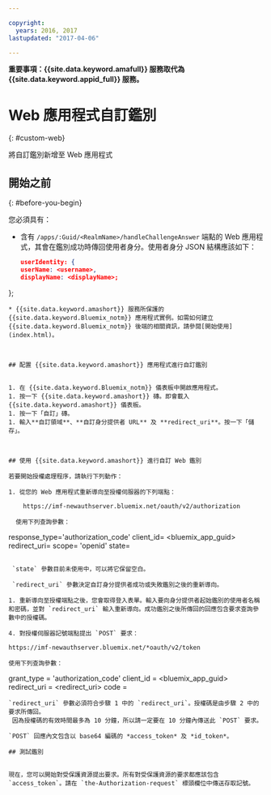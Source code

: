 ```yaml
---

copyright:
  years: 2016, 2017
lastupdated: "2017-04-06"

---
```


**重要事項：{{site.data.keyword.amafull}} 服務取代為 {{site.data.keyword.appid_full}} 服務。**

# Web 應用程式自訂鑑別
{: #custom-web}

將自訂鑑別新增至 Web 應用程式

## 開始之前
{: #before-you-begin}

您必須具有：
* 含有 `/apps/:Guid/<RealmName>/handleChallengeAnswer` 端點的 Web 應用程式，其會在鑑別成功時傳回使用者身分。使用者身分 JSON 結構應該如下：

   ```json
  userIdentity: {
  userName: <username>,
  displayName: <displayName>;
 };
```
* {{site.data.keyword.amashort}} 服務所保護的 {{site.data.keyword.Bluemix_notm}} 應用程式實例。如需如何建立 {{site.data.keyword.Bluemix_notm}} 後端的相關資訊，請參閱[開始使用](index.html)。



## 配置 {{site.data.keyword.amashort}} 應用程式進行自訂鑑別


1. 在 {{site.data.keyword.Bluemix_notm}} 儀表板中開啟應用程式。
1. 按一下 {{site.data.keyword.amashort}} 磚。即會載入 {{site.data.keyword.amashort}} 儀表板。
1. 按一下「自訂」磚。
1. 輸入**自訂領域**、**自訂身分提供者 URL** 及 **redirect_uri**。按一下「儲存」。



## 使用 {{site.data.keyword.amashort}} 進行自訂 Web 鑑別

若要開始授權處理程序，請執行下列動作：

1. 從您的 Web 應用程式重新導向至授權伺服器的下列端點：

    https://imf-newauthserver.bluemix.net/oauth/v2/authorization

  使用下列查詢參數：
   ```
   response_type='authorization_code'
   client_id= <bluemix\_app\_guid>
   redirect_uri= <uri for the redirect after getting an authorization code>
   scope= 'openid'
   state= <state>
   ```

    `state` 參數目前未使用中，可以將它保留空白。

    `redirect_uri` 參數決定自訂身分提供者成功或失敗鑑別之後的重新導向。

1. 重新導向至授權端點之後，您會取得登入表單。輸入要向身分提供者起始鑑別的使用者名稱和密碼，並對 `redirect_uri` 輸入重新導向。成功鑑別之後所傳回的回應包含要求查詢參數中的授權碼。

4. 對授權伺服器記號端點提出 `POST` 要求：

 https://imf-newauthserver.bluemix.net/*oauth/v2/token

 使用下列查詢參數：
 ```
 grant_type = 'authorization_code'
 client_id = <bluemix_app_guid>
 redirect_uri = <redirect_uri>
 code = <authorization code>
 ```
`redirect_uri` 參數必須符合步驟 1 中的 `redirect_uri`。授權碼是由步驟 2 中的要求所傳回。
  因為授權碼的有效時間最多為 10 分鐘，所以請一定要在 10 分鐘內傳送此 `POST` 要求。

`POST` 回應內文包含以 base64 編碼的 *access_token* 及 *id_token*。

## 測試鑑別


現在，您可以開始對受保護資源提出要求。所有對受保護資源的要求都應該包含 `access_token`。請在 `the-Authorization-request` 標頭欄位中傳送存取記號。
